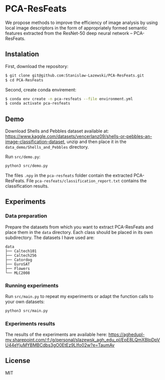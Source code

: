 # PCA-ResFeats

We propose methods to improve the efficiency of image analysis by using local image descriptors in the form of appropriately formed semantic features extracted from the ResNet-50 deep neural network – PCA-ResFeats.
## Instalation
First, download the repository:
```sh
$ git clone git@github.com:Stanislaw-Lazewski/PCA-ResFeats.git
$ cd PCA-ResFeats
```
Second, create conda envirement:
```sh
$ conda env create -n pca-resfeats --file environment.yml
$ conda activate pca-resfeats
```

## Demo

Download Shells and Pebbles dataset available at: https://www.kaggle.com/datasets/vencerlanz09/shells-or-pebbles-an-image-classification-dataset, unzip and then place it in the `data_demo/Shells_and_Pebbles` directory.

Run `src/demo.py`:
```sh
python3 src/demo.py
```
The files `.npy` in the `pca-resfeats` folder contain the extracted PCA-ResFeats. File `pca-resfeats/classification_report.txt` contains the classification results.

## Experiments
### Data preparation
Prepare the datasets from which you want to extract PCA-ResFeats and place them in the `data` directory. Each class should be placed in its own subdirectory. The datasets I have used are:
```
data
├── Caltech101
├── Caltech256
├── Catordog
├── EuroSAT
├── Flowers
└── MLC2008
```

### Running experiments
Run `src/main.py` to repeat my experiments or adapt the function calls to your own datasets:
```sh
python3 src/main.py
```

### Experiments results
The results of the experiments are available here: https://aghedupl-my.sharepoint.com/:f:/g/personal/slazewsk_agh_edu_pl/EpE8LQmXBIpDpVU44eYjuMYBMBCdbs3gO0EtEz9LIfo02w?e=TaumAv

## License
MIT
